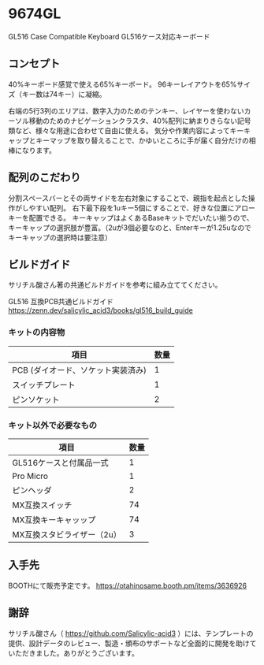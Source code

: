 # 9674GL
GL516 Case Compatible Keyboard
GL516ケース対応キーボード

## コンセプト

40%キーボード感覚で使える65%キーボード。
96キーレイアウトを65%サイズ（キー数は74キー）に凝縮。

右端の5行3列のエリアは、数字入力のためのテンキー、レイヤーを使わないカーソル移動のためのナビゲーションクラスタ、40%配列に納まりきらない記号類など、様々な用途に合わせて自由に使える。
気分や作業内容によってキーキャップとキーマップを取り替えることで、かゆいところに手が届く自分だけの相棒になります。

## 配列のこだわり

分割スペースバーとその両サイドを左右対象にすることで、親指を起点とした操作がしやすい配列。
右下最下段を1uキー5個にすることで、好きな位置にアローキーを配置できる。
キーキャップはよくあるBaseキットでだいたい揃うので、キーキャップの選択肢が豊富。（2uが3個必要なのと、Enterキーが1.25uなのでキーキャップの選択時は要注意）

## ビルドガイド

サリチル酸さん著の共通ビルドガイドを参考に組み立ててください。

GL516 互換PCB共通ビルドガイド
https://zenn.dev/salicylic_acid3/books/gl516_build_guide

### キットの内容物

| 項目                               | 数量 |
| ---------------------------------- | ---- |
| PCB (ダイオード、ソケット実装済み) | 1    |
| スイッチプレート                   | 1    |
| ピンソケット                       | 2    |

### キット以外で必要なもの

| 項目                                                         | 数量 |
| ------------------------------------------------------------ | ---- |
| GL516ケースと付属品一式 | 1    |
| Pro Micro | 1|
| ピンヘッダ |2 |
| MX互換スイッチ                                               | 74   |
| MX互換キーキャッップ                           | 74   |
| MX互換スタビライザー（2u）                                   | 3    |

## 入手先

BOOTHにて販売予定です。
https://otahinosame.booth.pm/items/3636926

## 謝辞

サリチル酸さん（ https://github.com/Salicylic-acid3 ）には、テンプレートの提供、設計データのレビュー、製造・頒布のサポートなど全面的に開発を助けていただきました。ありがとうございます。
